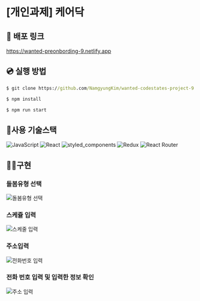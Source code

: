 # [개인과제] 케어닥

## 🚀 배포 링크

https://wanted-preonbording-9.netlify.app

## 💿 실행 방법

```cmd
$ git clone https://github.com/NamgyungKim/wanted-codestates-project-9.git

$ npm install

$ npm run start
```

## 🎇사용 기술스택

![JavaScript](https://img.shields.io/badge/JavaScript-F7DF1E?style=flat-square&logo=JavaScript&logoColor=white)
![React](https://img.shields.io/badge/React-61DAFB?style=flat-square&logo=React&logoColor=white)
![styled_components](https://img.shields.io/badge/styled_components-DB7093?style=flat-square&logo=styled-components&logoColor=white)
![Redux](https://img.shields.io/badge/Redux-764ABC?style=flat-square&logo=Redux&logoColor=white)
![React Router](https://img.shields.io/badge/ReactRouter-CA4245?style=flat-square&logo=ReactRouter&logoColor=white)

## 👩‍💻구현

### 돌봄유형 선택
![돌봄유형 선택](https://user-images.githubusercontent.com/87519250/161093425-15dd6c33-4b7d-4af1-8b97-a40fcef0f3d1.gif)

### 스케쥴 입력
![스케줄 입력](https://user-images.githubusercontent.com/87519250/161093435-d5fe6bd3-a7f1-4577-923c-55ddcf4796d4.gif)

### 주소입력
![전화번호 입력](https://user-images.githubusercontent.com/87519250/161093448-77ab1811-3fae-43a9-b380-2dfaace13bf1.gif)


### 전화 번호 입력 및 입력한 정보 확인
![주소 입력](https://user-images.githubusercontent.com/87519250/161093455-f25f62dd-aa5a-45ec-b3aa-a3ac5c448ad7.gif)
